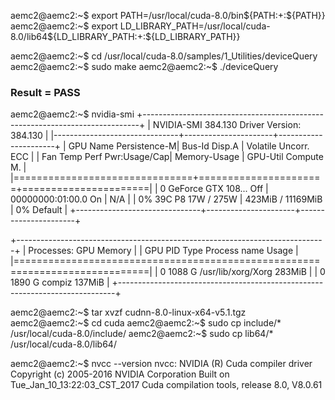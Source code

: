 aemc2@aemc2:~$ export PATH=/usr/local/cuda-8.0/bin${PATH:+:${PATH}}
aemc2@aemc2:~$ export LD_LIBRARY_PATH=/usr/local/cuda-8.0/lib64${LD_LIBRARY_PATH:+:${LD_LIBRARY_PATH}}


aemc2@aemc2:~$ cd /usr/local/cuda-8.0/samples/1_Utilities/deviceQuery
aemc2@aemc2:~$ sudo make
aemc2@aemc2:~$ ./deviceQuery 
### Result = PASS

aemc2@aemc2:~$ nvidia-smi
+-----------------------------------------------------------------------------+
| NVIDIA-SMI 384.130                Driver Version: 384.130                   |
|-------------------------------+----------------------+----------------------+
| GPU  Name        Persistence-M| Bus-Id        Disp.A | Volatile Uncorr. ECC |
| Fan  Temp  Perf  Pwr:Usage/Cap|         Memory-Usage | GPU-Util  Compute M. |
|===============================+======================+======================|
|   0  GeForce GTX 108...  Off  | 00000000:01:00.0  On |                  N/A |
|  0%   39C    P8    17W / 275W |    423MiB / 11169MiB |      0%      Default |
+-------------------------------+----------------------+----------------------+
                                                                               
+-----------------------------------------------------------------------------+
| Processes:                                                       GPU Memory |
|  GPU       PID   Type   Process name                             Usage      |
|=============================================================================|
|    0      1088      G   /usr/lib/xorg/Xorg                           283MiB |
|    0      1890      G   compiz                                       137MiB |
+-----------------------------------------------------------------------------+


aemc2@aemc2:~$ tar xvzf cudnn-8.0-linux-x64-v5.1.tgz
aemc2@aemc2:~$ cd cuda
aemc2@aemc2:~$ sudo cp include/* /usr/local/cuda-8.0/include/
aemc2@aemc2:~$ sudo cp lib64/* /usr/local/cuda-8.0/lib64/

aemc2@aemc2:~$ nvcc --version
nvcc: NVIDIA (R) Cuda compiler driver
Copyright (c) 2005-2016 NVIDIA Corporation
Built on Tue_Jan_10_13:22:03_CST_2017
Cuda compilation tools, release 8.0, V8.0.61
